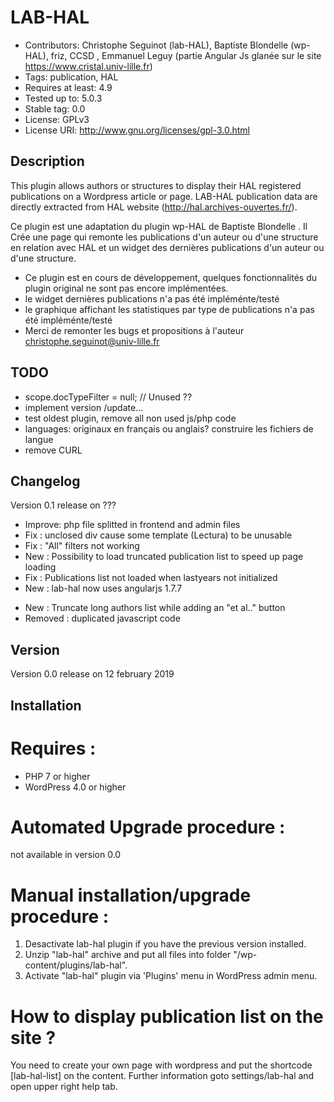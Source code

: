 # LAB-HAL
- Contributors: Christophe Seguinot (lab-HAL), Baptiste Blondelle (wp-HAL), friz, CCSD , Emmanuel Leguy (partie Angular Js glanée sur le site https://www.cristal.univ-lille.fr)
- Tags: publication, HAL
- Requires at least: 4.9
- Tested up to: 5.0.3
- Stable tag: 0.0
- License: GPLv3
- License URI: http://www.gnu.org/licenses/gpl-3.0.html

## Description

This plugin allows authors or structures to display their HAL registered publications on a Wordpress article or page.
LAB-HAL publication data are directly extracted from HAL website (http://hal.archives-ouvertes.fr/).

Ce plugin est une adaptation du plugin wp-HAL de Baptiste Blondelle . Il Crée une page qui remonte les publications d'un auteur ou d'une structure en relation avec HAL et un widget des dernières publications d'un auteur ou d'une structure.

- Ce plugin est en cours de développement, quelques fonctionnalités du plugin original ne sont pas encore implémentées. 
- le widget dernières publications n'a pas été impléménte/testé
- le graphique affichant les statistiques par type de publications n'a pas été impléménte/testé
- Merci de remonter les bugs et propositions à l'auteur christophe.seguinot@univ-lille.fr

 
## TODO
- scope.docTypeFilter = null; // Unused ??
- implement version /update... 
- test oldest plugin, remove all non used js/php code
- languages: originaux en français ou anglais?  construire les fichiers de langue
- remove CURL  

## Changelog

Version 0.1 release on ???

- Improve: php file splitted in frontend and admin files 
- Fix : unclosed div cause some template (Lectura) to be unusable 
- Fix : "All" filters not working
- New : Possibility to load truncated publication list to speed up page loading
- Fix : Publications list not loaded when lastyears not initialized
- New : lab-hal now uses angularjs 1.7.7
* New : Truncate long authors list while adding an "et al.." button
* Removed : duplicated javascript code

## Version
Version 0.0 release on 12 february 2019
 
## Installation

# Requires :
- PHP 7 or higher
- WordPress 4.0 or higher

# Automated Upgrade procedure :
not available in version 0.0

# Manual installation/upgrade procedure :

1. Desactivate lab-hal plugin if you have the previous version installed.
2. Unzip "lab-hal" archive and put all files into folder "/wp-content/plugins/lab-hal".
3. Activate "lab-hal" plugin via 'Plugins' menu in WordPress admin menu.

# How to display publication list on the site ?

You need to create your own page with wordpress and put the shortcode [lab-hal-list] on the content.
Further information goto settings/lab-hal and open upper right help tab.

